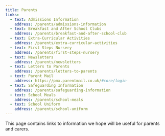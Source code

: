 ```yaml
---
title: Parents
links:
  - text: Admissions Information
    address: /parents/admissions-information
  - text: Breakfast and After School Clubs
    address: /parents/breakfast-and-after-school-club
  - text: Extra-Curricular Activities
    address: /parents/extra-curricular-activities
  - text: First Steps Nursery
    address: /parents/first-steps-nursery
  - text: Newsletters
    address: /parents/newsletters
  - text: Letters to Parents
    address: /parents/letters-to-parents
  - text: Parent Mail
    address: https://pmx.parentmail.co.uk/#core/login
  - text: Safeguarding Information
    address: /parents/safeguarding-information
  - text: School Meals
    address: /parents/school-meals
  - text: School Uniform
    address: /parents/school-uniform
---
```


This page contains links to information we hope will be useful for parents and carers.
